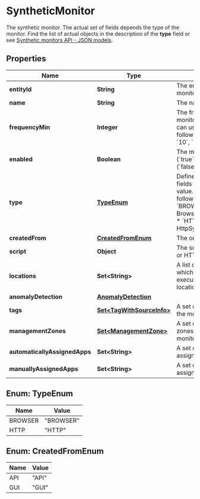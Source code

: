 

# SyntheticMonitor

The synthetic monitor.    The actual set of fields depends the type of the monitor. Find the list of actual objects in the description of the **type** field or see [Synthetic monitors API - JSON models](https://dt-url.net/2523se9).

## Properties

| Name | Type | Description | Notes |
|------------ | ------------- | ------------- | -------------|
|**entityId** | **String** | The entity ID of the monitor. |  |
|**name** | **String** | The name of the monitor. |  |
|**frequencyMin** | **Integer** | The frequency of the monitor, in minutes.    You can use one of the following values: &#x60;5&#x60;, &#x60;10&#x60;, &#x60;15&#x60;, &#x60;30&#x60;, and &#x60;60&#x60;. |  |
|**enabled** | **Boolean** | The monitor is enabled (&#x60;true&#x60;) or disabled (&#x60;false&#x60;). |  |
|**type** | [**TypeEnum**](#TypeEnum) | Defines the actual set of fields depending on the value. See one of the following objects:   * &#x60;BROWSER&#x60; -&gt; BrowserSyntheticMonitor  * &#x60;HTTP&#x60; -&gt; HttpSyntheticMonitor   |  |
|**createdFrom** | [**CreatedFromEnum**](#CreatedFromEnum) | The origin of a monitor |  |
|**script** | **Object** | The script of a [browser](https://dt-url.net/9c103rda) or HTTP monitor. |  |
|**locations** | **Set&lt;String&gt;** | A list of locations from which the monitor is executed.    To specify a location, use its entity ID. |  |
|**anomalyDetection** | [**AnomalyDetection**](AnomalyDetection.md) |  |  [optional] |
|**tags** | [**Set&lt;TagWithSourceInfo&gt;**](TagWithSourceInfo.md) | A set of tags assigned to the monitor. |  |
|**managementZones** | [**Set&lt;ManagementZone&gt;**](ManagementZone.md) | A set of management zones to which the monitor belongs to. |  |
|**automaticallyAssignedApps** | **Set&lt;String&gt;** | A set of automatically assigned applications. |  |
|**manuallyAssignedApps** | **Set&lt;String&gt;** | A set of manually assigned applications. |  |



## Enum: TypeEnum

| Name | Value |
|---- | -----|
| BROWSER | &quot;BROWSER&quot; |
| HTTP | &quot;HTTP&quot; |



## Enum: CreatedFromEnum

| Name | Value |
|---- | -----|
| API | &quot;API&quot; |
| GUI | &quot;GUI&quot; |



